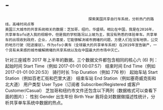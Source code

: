 # -
                                          探索美国共享自行车系统，分析热门的路线，高峰时间点等
    美国三大城市的共享系统相关的数据：芝加哥，纽约，华盛顿。相比在中国，我是在2016年，共享单车ofo进入我的视眼中，但是我的学校路况以上坡为主，我没有熟悉的体验单车。共享单车的出现收到政府，企业，人的喜爱，它能够解决城市拥堵的问题，方便人们在没有地铁，公交的地方行驶（短途接驳）。作为ofo小黄车（全球最大的共享单车系统）在2019年宣告破产，一个具有未来感的城市缓解拥堵的共享系统以及在中国最大的市场中灭亡。
   针对三座城市 2017 年上半年的数据。三个数据文件都包含相同的核心六 (6) 列：
起始时间 Start Time（例如 2017-01-01 00:07:57）
结束时间 End Time（例如 2017-01-01 00:20:53）
骑行时长 Trip Duration（例如 776 秒）
起始车站 Start Station（例如百老汇街和巴里大道）
结束车站 End Station（例如塞奇威克街和北大道）
用户类型 User Type（订阅者 Subscriber/Registered 或客户Customer/Casual）
芝加哥和纽约市文件还包含以下两列（数据格式可以查看下面的图片）：
性别 Gender
出生年份 Birth Year
   我将会对数据做描述性统计，分析共享单车系统中数据的热点。

